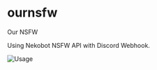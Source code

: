 # ournsfw
Our NSFW

Using Nekobot NSFW API with Discord Webhook.

![Usage](https://yashinu.is-inside.me/JloTgC3z.gif)
